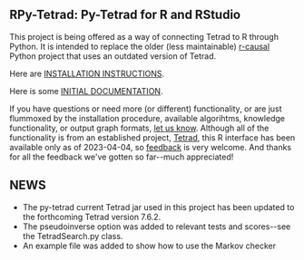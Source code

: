 ## RPy-Tetrad: Py-Tetrad for R and RStudio

This project is being offered as a way of connecting Tetrad to R through Python. It is intended to replace the older (less maintainable) [r-causal](https://github.com/bd2kccd/r-causal) Python project that uses an outdated version of Tetrad.

Here are [INSTALLATION INSTRUCTIONS](https://github.com/cmu-phil/py-tetrad/blob/main/pytetrad/R/INSTALLATION.md).

Here is some [INITIAL DOCUMENTATION](https://github.com/cmu-phil/py-tetrad/blob/main/pytetrad/R/DOCUMENTATION.md).

If you have questions or need more (or different) functionality, or are just flummoxed by the installation procedure, available algorihtms, knowledge functionality, or output graph formats, [let us know](https://github.com/cmu-phil/py-tetrad/issues). Although all of the functionality is from an established project, [Tetrad](https://github.com/cmu-phil/tetrad), this R interface has been available only as of 2023-04-04, so [feedback](https://github.com/cmu-phil/py-tetrad/issues) is very welcome. And thanks for all the feedback we've gotten so far--much appreciated!

## NEWS

* The py-tetrad current Tetrad jar used in this project has been updated to the forthcoming Tetrad version 7.6.2.
* The pseudoinverse option was added to relevant tests and scores--see the TetradSearch.py class.
* An example file was added to show how to use the Markov checker
